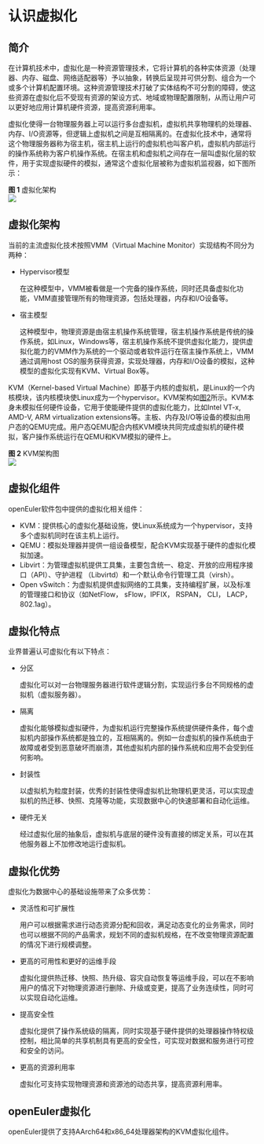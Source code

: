 # 认识虚拟化

## 简介

在计算机技术中，虚拟化是一种资源管理技术，它将计算机的各种实体资源（处理器、内存、磁盘、网络适配器等）予以抽象，转换后呈现并可供分割、组合为一个或多个计算机配置环境。这种资源管理技术打破了实体结构不可分割的障碍，使这些资源在虚拟化后不受现有资源的架设方式、地域或物理配置限制，从而让用户可以更好地应用计算机硬件资源，提高资源利用率。

虚拟化使得一台物理服务器上可以运行多台虚拟机，虚拟机共享物理机的处理器、内存、I/O资源等，但逻辑上虚拟机之间是互相隔离的。在虚拟化技术中，通常将这个物理服务器称为宿主机，宿主机上运行的虚拟机也叫客户机，虚拟机内部运行的操作系统称为客户机操作系统。在宿主机和虚拟机之间存在一层叫虚拟化层的软件，用于实现虚拟硬件的模拟，通常这个虚拟化层被称为虚拟机监视器，如下图所示：

**图 1**  虚拟化架构<a name="fig19543114124914"></a>  
![](./figures/virtualized-architecture.png)

## 虚拟化架构

当前的主流虚拟化技术按照VMM（Virtual Machine Monitor）实现结构不同分为两种：

-   Hypervisor模型

    在这种模型中，VMM被看做是一个完备的操作系统，同时还具备虚拟化功能，VMM直接管理所有的物理资源，包括处理器，内存和I/O设备等。

-   宿主模型

    这种模型中，物理资源是由宿主机操作系统管理，宿主机操作系统是传统的操作系统，如Linux，Windows等，宿主机操作系统不提供虚拟化能力，提供虚拟化能力的VMM作为系统的一个驱动或者软件运行在宿主操作系统上，VMM通过调用host OS的服务获得资源，实现处理器，内存和I/O设备的模拟，这种模型的虚拟化实现有KVM、Virtual Box等。


KVM（Kernel-based Virtual Machine）即基于内核的虚拟机，是Linux的一个内核模块，该内核模块使Linux成为一个hypervisor。KVM架构如[图2](#fig310953013541)所示。KVM本身未模拟任何硬件设备，它用于使能硬件提供的虚拟化能力，比如Intel VT-x, AMD-V, ARM virtualization extensions等。主板、内存及I/O等设备的模拟由用户态的QEMU完成。用户态QEMU配合内核KVM模块共同完成虚拟机的硬件模拟，客户操作系统运行在QEMU和KVM模拟的硬件上。

**图 2**  KVM架构图<a name="fig310953013541"></a>  
![](./figures/kvm-architecture.png)

## 虚拟化组件

openEuler软件包中提供的虚拟化相关组件：

-   KVM：提供核心的虚拟化基础设施，使Linux系统成为一个hypervisor，支持多个虚拟机同时在该主机上运行。
-   QEMU：模拟处理器并提供一组设备模型，配合KVM实现基于硬件的虚拟化模拟加速。
-   Libvirt：为管理虚拟机提供工具集，主要包含统一、稳定、开放的应用程序接口（API）、守护进程 （Libvirtd）和一个默认命令行管理工具（virsh）。
-   Open vSwitch：为虚拟机提供虚拟网络的工具集，支持编程扩展，以及标准的管理接口和协议（如NetFlow， sFlow，IPFIX， RSPAN， CLI， LACP， 802.1ag）。

## 虚拟化特点

业界普遍认可虚拟化有以下特点：

-   分区

    虚拟化可以对一台物理服务器进行软件逻辑分割，实现运行多台不同规格的虚拟机（虚拟服务器）。


-   隔离

    虚拟化能够模拟虚拟硬件，为虚拟机运行完整操作系统提供硬件条件，每个虚拟机内部操作系统都是独立的，互相隔离的。例如一台虚拟机的操作系统由于故障或者受到恶意破坏而崩溃，其他虚拟机内部的操作系统和应用不会受到任何影响。


-   封装性

    以虚拟机为粒度封装，优秀的封装性使得虚拟机比物理机更灵活，可以实现虚拟机的热迁移、快照、克隆等功能，实现数据中心的快速部署和自动化运维。


-   硬件无关

    经过虚拟化层的抽象后，虚拟机与底层的硬件没有直接的绑定关系，可以在其他服务器上不加修改地运行虚拟机。


## 虚拟化优势

虚拟化为数据中心的基础设施带来了众多优势：

-   灵活性和可扩展性

    用户可以根据需求进行动态资源分配和回收，满足动态变化的业务需求，同时也可以根据不同的产品需求，规划不同的虚拟机规格，在不改变物理资源配置的情况下进行规模调整。


-   更高的可用性和更好的运维手段

    虚拟化提供热迁移、快照、热升级、容灾自动恢复等运维手段，可以在不影响用户的情况下对物理资源进行删除、升级或变更，提高了业务连续性，同时可以实现自动化运维。


-   提高安全性

    虚拟化提供了操作系统级的隔离，同时实现基于硬件提供的处理器操作特权级控制，相比简单的共享机制具有更高的安全性，可实现对数据和服务进行可控和安全的访问。


-   更高的资源利用率

    虚拟化可支持实现物理资源和资源池的动态共享，提高资源利用率。


## openEuler虚拟化

openEuler提供了支持AArch64和x86_64处理器架构的KVM虚拟化组件。

